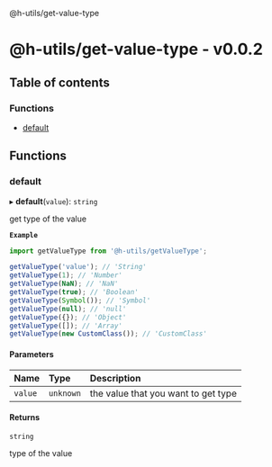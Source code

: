 
<a name="readmemd"></a>

@h-utils/get-value-type

# @h-utils/get-value-type - v0.0.2

## Table of contents

### Functions

- [default](#default)

## Functions

### default

▸ **default**(`value`): `string`

get type of the value

**`Example`**

```ts
import getValueType from '@h-utils/getValueType';

getValueType('value'); // 'String'
getValueType(1); // 'Number'
getValueType(NaN); // 'NaN'
getValueType(true); // 'Boolean'
getValueType(Symbol()); // 'Symbol'
getValueType(null); // 'null'
getValueType({}); // 'Object'
getValueType([]); // 'Array'
getValueType(new CustomClass()); // 'CustomClass'
```

#### Parameters

| Name | Type | Description |
| :------ | :------ | :------ |
| `value` | `unknown` | the value that you want to get type |

#### Returns

`string`

type of the value
